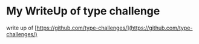 # My WriteUp of type challenge

write up of [https://github.com/type-challenges/](https://github.com/type-challenges/)
